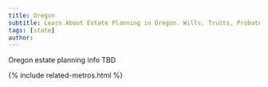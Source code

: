 ```yaml
---
title: Oregon
subtitle: Learn About Estate Planning in Oregon. Wills, Trusts, Probate, and More in Oregon. Find a Oregon Estate Attorney for Your Estate Planning Needs.
tags: [state]
author:
---
```


Oregon estate planning info TBD

<!-- Related Metros List -->
{% include related-metros.html %}
